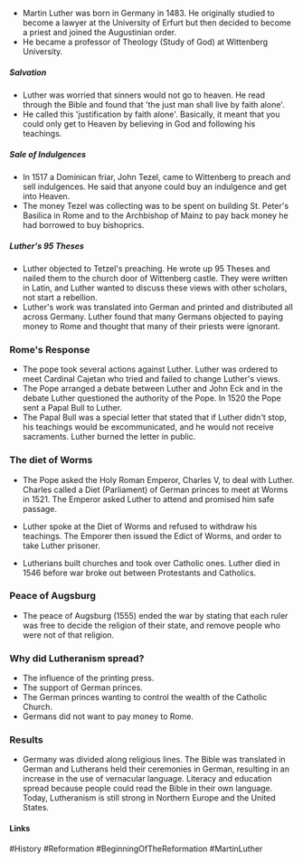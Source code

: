 - Martin Luther was born in Germany in 1483. He originally studied to become a lawyer at the University of Erfurt but then decided to become a priest and joined the Augustinian order.
- He became a professor of Theology (Study of God) at Wittenberg University.

##### Salvation

- Luther was worried that sinners would not go to heaven. He read through the Bible and found that 'the just man shall live by faith alone'.
- He called this 'justification by faith alone'. Basically, it meant that you could only get to Heaven by believing in God and following his teachings.

##### Sale of Indulgences

- In 1517 a Dominican friar, John Tezel, came to Wittenberg to preach and sell indulgences. He said that anyone could buy an indulgence and get into Heaven.
- The money Tezel was collecting was to be spent on building St. Peter's Basilica in Rome and to the Archbishop of Mainz to pay back money he had borrowed to buy bishoprics.

##### Luther's 95 Theses
- Luther objected to Tetzel's preaching. He wrote up 95 Theses and nailed them to the church door of Wittenberg castle. They were written in Latin, and Luther wanted to discuss these views with other scholars, not start a rebellion.
- Luther's work was translated into German and printed and distributed all across Germany. Luther found that many Germans objected to paying money to Rome and thought that many of their priests were ignorant.

### Rome's Response

- The pope took several actions against Luther. Luther was ordered to meet Cardinal Cajetan who tried and failed to change Luther's views.
- The Pope arranged a debate between Luther and John Eck and in the debate Luther questioned the authority of the Pope. In 1520 the Pope sent a Papal Bull to Luther.
- The Papal Bull was a special letter that stated that if Luther didn't stop, his teachings would be excommunicated, and he would not receive sacraments. Luther burned the letter in public.

### The diet of Worms

- The Pope asked the Holy Roman Emperor, Charles V, to deal with Luther. Charles called a Diet (Parliament) of German princes to meet at Worms in 1521. The Emperor asked Luther to attend and promised him safe passage.

- Luther spoke at the Diet of Worms and refused to withdraw his teachings. The Emporer then issued the Edict of Worms, and order to take Luther prisoner.

- Lutherians built churches and took over Catholic ones. Luther died in 1546 before war broke out between Protestants and Catholics.

### Peace of Augsburg

- The peace of Augsburg (1555) ended the war by stating that each ruler was free to decide the religion of their state, and remove people who were not of that religion.

### Why did Lutheranism spread?

- The influence of the printing press.
- The support of German princes.
- The German princes wanting to control the wealth of the Catholic Church.
- Germans did not want to pay money to Rome.

### Results

- Germany was divided along religious lines. The Bible was translated in German and Lutherans held their ceremonies in German, resulting in an increase in the use of vernacular language. Literacy and education spread because people could read the Bible in their own language. Today, Lutheranism is still strong in Northern Europe and the United States.

#### Links
#History #Reformation #BeginningOfTheReformation #MartinLuther
